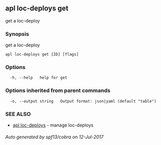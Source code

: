 ## apl loc-deploys get

get a loc-deploy

### Synopsis


get a loc-deploy

```
apl loc-deploys get [ID] [flags]
```

### Options

```
  -h, --help   help for get
```

### Options inherited from parent commands

```
  -o, --output string   Output format: json|yaml (default "table")
```

### SEE ALSO
* [apl loc-deploys](apl_loc-deploys.md)	 - manage loc-deploys

###### Auto generated by spf13/cobra on 12-Jul-2017
